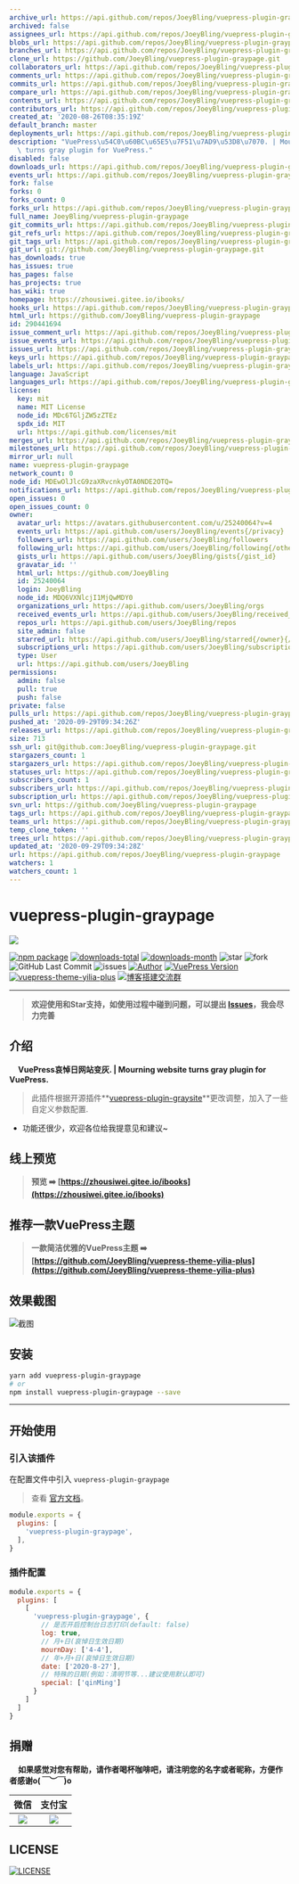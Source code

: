 ```yaml
---
archive_url: https://api.github.com/repos/JoeyBling/vuepress-plugin-graypage/{archive_format}{/ref}
archived: false
assignees_url: https://api.github.com/repos/JoeyBling/vuepress-plugin-graypage/assignees{/user}
blobs_url: https://api.github.com/repos/JoeyBling/vuepress-plugin-graypage/git/blobs{/sha}
branches_url: https://api.github.com/repos/JoeyBling/vuepress-plugin-graypage/branches{/branch}
clone_url: https://github.com/JoeyBling/vuepress-plugin-graypage.git
collaborators_url: https://api.github.com/repos/JoeyBling/vuepress-plugin-graypage/collaborators{/collaborator}
comments_url: https://api.github.com/repos/JoeyBling/vuepress-plugin-graypage/comments{/number}
commits_url: https://api.github.com/repos/JoeyBling/vuepress-plugin-graypage/commits{/sha}
compare_url: https://api.github.com/repos/JoeyBling/vuepress-plugin-graypage/compare/{base}...{head}
contents_url: https://api.github.com/repos/JoeyBling/vuepress-plugin-graypage/contents/{+path}
contributors_url: https://api.github.com/repos/JoeyBling/vuepress-plugin-graypage/contributors
created_at: '2020-08-26T08:35:19Z'
default_branch: master
deployments_url: https://api.github.com/repos/JoeyBling/vuepress-plugin-graypage/deployments
description: "VuePress\u54C0\u60BC\u65E5\u7F51\u7AD9\u53D8\u7070. | Mourning website\
  \ turns gray plugin for VuePress."
disabled: false
downloads_url: https://api.github.com/repos/JoeyBling/vuepress-plugin-graypage/downloads
events_url: https://api.github.com/repos/JoeyBling/vuepress-plugin-graypage/events
fork: false
forks: 0
forks_count: 0
forks_url: https://api.github.com/repos/JoeyBling/vuepress-plugin-graypage/forks
full_name: JoeyBling/vuepress-plugin-graypage
git_commits_url: https://api.github.com/repos/JoeyBling/vuepress-plugin-graypage/git/commits{/sha}
git_refs_url: https://api.github.com/repos/JoeyBling/vuepress-plugin-graypage/git/refs{/sha}
git_tags_url: https://api.github.com/repos/JoeyBling/vuepress-plugin-graypage/git/tags{/sha}
git_url: git://github.com/JoeyBling/vuepress-plugin-graypage.git
has_downloads: true
has_issues: true
has_pages: false
has_projects: true
has_wiki: true
homepage: https://zhousiwei.gitee.io/ibooks/
hooks_url: https://api.github.com/repos/JoeyBling/vuepress-plugin-graypage/hooks
html_url: https://github.com/JoeyBling/vuepress-plugin-graypage
id: 290441694
issue_comment_url: https://api.github.com/repos/JoeyBling/vuepress-plugin-graypage/issues/comments{/number}
issue_events_url: https://api.github.com/repos/JoeyBling/vuepress-plugin-graypage/issues/events{/number}
issues_url: https://api.github.com/repos/JoeyBling/vuepress-plugin-graypage/issues{/number}
keys_url: https://api.github.com/repos/JoeyBling/vuepress-plugin-graypage/keys{/key_id}
labels_url: https://api.github.com/repos/JoeyBling/vuepress-plugin-graypage/labels{/name}
language: JavaScript
languages_url: https://api.github.com/repos/JoeyBling/vuepress-plugin-graypage/languages
license:
  key: mit
  name: MIT License
  node_id: MDc6TGljZW5zZTEz
  spdx_id: MIT
  url: https://api.github.com/licenses/mit
merges_url: https://api.github.com/repos/JoeyBling/vuepress-plugin-graypage/merges
milestones_url: https://api.github.com/repos/JoeyBling/vuepress-plugin-graypage/milestones{/number}
mirror_url: null
name: vuepress-plugin-graypage
network_count: 0
node_id: MDEwOlJlcG9zaXRvcnkyOTA0NDE2OTQ=
notifications_url: https://api.github.com/repos/JoeyBling/vuepress-plugin-graypage/notifications{?since,all,participating}
open_issues: 0
open_issues_count: 0
owner:
  avatar_url: https://avatars.githubusercontent.com/u/25240064?v=4
  events_url: https://api.github.com/users/JoeyBling/events{/privacy}
  followers_url: https://api.github.com/users/JoeyBling/followers
  following_url: https://api.github.com/users/JoeyBling/following{/other_user}
  gists_url: https://api.github.com/users/JoeyBling/gists{/gist_id}
  gravatar_id: ''
  html_url: https://github.com/JoeyBling
  id: 25240064
  login: JoeyBling
  node_id: MDQ6VXNlcjI1MjQwMDY0
  organizations_url: https://api.github.com/users/JoeyBling/orgs
  received_events_url: https://api.github.com/users/JoeyBling/received_events
  repos_url: https://api.github.com/users/JoeyBling/repos
  site_admin: false
  starred_url: https://api.github.com/users/JoeyBling/starred{/owner}{/repo}
  subscriptions_url: https://api.github.com/users/JoeyBling/subscriptions
  type: User
  url: https://api.github.com/users/JoeyBling
permissions:
  admin: false
  pull: true
  push: false
private: false
pulls_url: https://api.github.com/repos/JoeyBling/vuepress-plugin-graypage/pulls{/number}
pushed_at: '2020-09-29T09:34:26Z'
releases_url: https://api.github.com/repos/JoeyBling/vuepress-plugin-graypage/releases{/id}
size: 713
ssh_url: git@github.com:JoeyBling/vuepress-plugin-graypage.git
stargazers_count: 1
stargazers_url: https://api.github.com/repos/JoeyBling/vuepress-plugin-graypage/stargazers
statuses_url: https://api.github.com/repos/JoeyBling/vuepress-plugin-graypage/statuses/{sha}
subscribers_count: 1
subscribers_url: https://api.github.com/repos/JoeyBling/vuepress-plugin-graypage/subscribers
subscription_url: https://api.github.com/repos/JoeyBling/vuepress-plugin-graypage/subscription
svn_url: https://github.com/JoeyBling/vuepress-plugin-graypage
tags_url: https://api.github.com/repos/JoeyBling/vuepress-plugin-graypage/tags
teams_url: https://api.github.com/repos/JoeyBling/vuepress-plugin-graypage/teams
temp_clone_token: ''
trees_url: https://api.github.com/repos/JoeyBling/vuepress-plugin-graypage/git/trees{/sha}
updated_at: '2020-09-29T09:34:28Z'
url: https://api.github.com/repos/JoeyBling/vuepress-plugin-graypage
watchers: 1
watchers_count: 1
---
```


# vuepress-plugin-graypage

[![](https://nodei.co/npm/vuepress-plugin-graypage.png?downloads=true&downloadRank=true&stars=true)](https://www.npmjs.com/package/vuepress-plugin-graypage)

[![npm package](https://img.shields.io/npm/v/vuepress-plugin-graypage.svg?label=vuepress-plugin-graypage)](https://www.npmjs.com/package/vuepress-plugin-graypage)
[![downloads-total](https://img.shields.io/npm/dt/vuepress-plugin-graypage.svg)](https://www.npmjs.com/package/vuepress-plugin-graypage)
[![downloads-month](https://img.shields.io/npm/dm/vuepress-plugin-graypage.svg)](https://www.npmjs.com/package/vuepress-plugin-graypage)
![star](https://img.shields.io/github/stars/JoeyBling/vuepress-plugin-graypage "star")
![fork](https://img.shields.io/github/forks/JoeyBling/vuepress-plugin-graypage "fork")
![GitHub Last Commit](https://img.shields.io/github/last-commit/JoeyBling/vuepress-plugin-graypage.svg?label=commits "GitHub Last Commit")
![issues](https://img.shields.io/github/issues/JoeyBling/vuepress-plugin-graypage "issues")
[![Author](https://img.shields.io/badge/Author-JoeyBling-red.svg "Author")](https://zhousiwei.gitee.io "Author")
[![VuePress Version](https://img.shields.io/badge/VuePress-%3E%3D%201.0.0-blue.svg)](https://v1.vuepress.vuejs.org/zh/)
[![vuepress-theme-yilia-plus](https://img.shields.io/badge/Theme-Yilia_Plus-red.svg "vuepress-theme-yilia-plus")](https://github.com/JoeyBling/vuepress-theme-yilia-plus)
[![博客搭建交流群](https://img.shields.io/badge/QQ群-422625065-red.svg "博客搭建交流群")](https://jq.qq.com/?_wv=1027&k=58Ypj9z "博客搭建交流群")

------------------

> **欢迎使用和Star支持，如使用过程中碰到问题，可以提出 [Issues](https://github.com/JoeyBling/vuepress-plugin-graypage/issues)，我会尽力完善**

## 介绍
&#160;&#160;&#160;&#160;**VuePress哀悼日网站变灰. | Mourning website turns gray plugin for VuePress.**

> 此插件根据开源插件**[vuepress-plugin-graysite](https://github.com/zpfz/vuepress-plugin-graysite)**更改调整，加入了一些自定义参数配置.

- 功能还很少，欢迎各位给我提意见和建议~

## 线上预览

> **预览 ➡️ [https://zhousiwei.gitee.io/ibooks](https://zhousiwei.gitee.io/ibooks)**

## 推荐一款VuePress主题
> **一款简洁优雅的VuePress主题 ➡️ [https://github.com/JoeyBling/vuepress-theme-yilia-plus](https://github.com/JoeyBling/vuepress-theme-yilia-plus)**

## 效果截图

![截图](https://raw.githubusercontent.com/思伟/vuepress-plugin-graypage/master/examples/images/web_mini.png)

## 安装

```bash
yarn add vuepress-plugin-graypage
# or
npm install vuepress-plugin-graypage --save
```

------------

## 开始使用

### 引入该插件

在配置文件中引入 `vuepress-plugin-graypage`

> 查看 [官方文档](https://v1.vuepress.vuejs.org/zh/plugin/using-a-plugin.html)。

```javascript
module.exports = {
  plugins: [
    'vuepress-plugin-graypage',
  ],
}
```

### 插件配置

```javascript
module.exports = {
  plugins: [
    [
      'vuepress-plugin-graypage', {
        // 是否开启控制台日志打印(default: false)
        log: true,
        // 月+日(哀悼日生效日期)
        mournDay: ['4-4'],
        // 年+月+日(哀悼日生效日期)
        date: ['2020-8-27'],
        // 特殊的日期(例如：清明节等...建议使用默认即可)
        special: ['qinMing']
      }
    ]
  ]
}
```

## 捐赠
&#160;&#160;&#160;&#160;**如果感觉对您有帮助，请作者喝杯咖啡吧，请注明您的名字或者昵称，方便作者感谢o(*￣︶￣*)o**

| 微信 | 支付宝 |
| :---: | :---: |
| ![](https://raw.githubusercontent.com/思伟/vuepress-plugin-graypage/master/examples/images/weixin.png) | ![](https://raw.githubusercontent.com/思伟/vuepress-plugin-graypage/master/examples/images/alipay.jpeg) |

## LICENSE

[![LICENSE](https://img.shields.io/github/license/JoeyBling/vuepress-plugin-graypage "LICENSE")](https://raw.githubusercontent.com/思伟/vuepress-plugin-graypage/master/LICENSE "LICENSE")